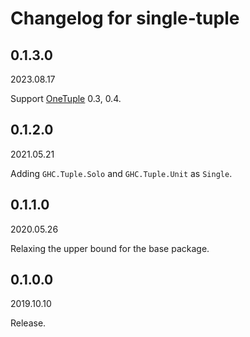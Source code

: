 # Changelog for single-tuple

## 0.1.3.0

2023.08.17

Support [OneTuple](https://hackage.haskell.org/package/OneTuple) 0.3, 0.4.

## 0.1.2.0

2021.05.21

Adding `GHC.Tuple.Solo` and `GHC.Tuple.Unit` as `Single`.

## 0.1.1.0

2020.05.26

Relaxing the upper bound for the base package.

## 0.1.0.0

2019.10.10

Release.
